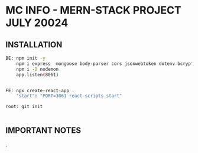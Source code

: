 # MC INFO - MERN-STACK PROJECT JULY 20024

## INSTALLATION

```bash
BE: npm init -y
    npm i express  mongoose body-parser cors jsonwebtoken dotenv bcryptjs
    npm i -D nodemon
    app.listen(8061)


FE: npx create-react-app .
    "start": "PORT=3061 react-scripts start"

root: git init 
      

```

## IMPORTANT NOTES

.
